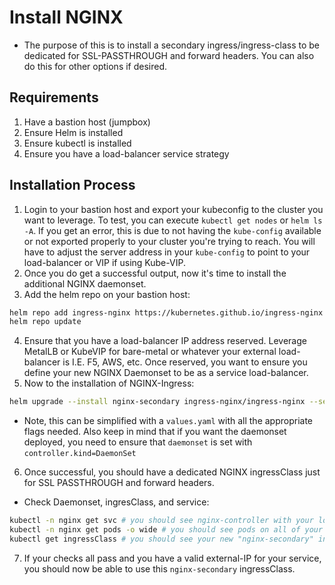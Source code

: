 # Install NGINX
- The purpose of this is to install a secondary ingress/ingress-class to be dedicated for SSL-PASSTHROUGH and forward headers. You can also do this for other options if desired.

## Requirements
1. Have a bastion host (jumpbox)
2. Ensure Helm is installed
3. Ensure kubectl is installed
4. Ensure you have a load-balancer service strategy

## Installation Process
1. Login to your bastion host and export your kubeconfig to the cluster you want to leverage.  To test, you can execute `kubectl get nodes` or `helm ls -A`.  If you get an error, this is due to not having the `kube-config` available or not exported properly to your cluster you're trying to reach. You will have to adjust the server address in your `kube-config` to point to your load-balancer or VIP if using Kube-VIP.
2. Once you do get a successful output, now it's time to install the additional NGINX daemonset.
3. Add the helm repo on your bastion host:

```sh
helm repo add ingress-nginx https://kubernetes.github.io/ingress-nginx
helm repo update
```
4. Ensure that you have a load-balancer IP address reserved. Leverage MetalLB or KubeVIP for bare-metal or whatever your external load-balancer is I.E. F5, AWS, etc. Once reserved, you want to ensure you define your new NGINX Daemonset to be as a service load-balancer. 
5. Now to the installation of NGINX-Ingress:

```sh
helm upgrade --install nginx-secondary ingress-nginx/ingress-nginx --set controller.ingressClass="nginx-secondary" --set controller.ingressClassResource.default=false --set controller.ingressClassResource.name="nginx-secondary" --set controller.service.type=LoadBalancer --set controller.kind=DaemonSet --set controller.config.use-forwarded-headers=true --set controller.config.extraArgs.enable-ssl-passthrough=true --namespace nginx --create-namespace
```
- Note, this can be simplified with a `values.yaml` with all the appropriate flags needed. Also keep in mind that if you want the daemonset deployed, you need to ensure that `daemonset` is set with `controller.kind=DaemonSet`

6. Once successful, you should have a dedicated NGINX ingressClass just for SSL PASSTHROUGH and forward headers.

- Check Daemonset, ingresClass, and service:

```sh
kubectl -n nginx get svc # you should see nginx-controller with your load-balancer IP and nginx controller admission
kubectl -n nginx get pods -o wide # you should see pods on all of your workers / untainted nodes
kubectl get ingressClass # you should see your new "nginx-secondary" ingressClass
```

7. If your checks all pass and you have a valid external-IP for your service, you should now be able to use this `nginx-secondary` ingressClass.
